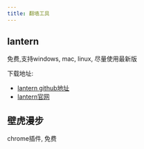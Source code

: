 ```yaml
---
title: 翻墙工具
---
```


## lantern

免费,支持windows, mac, linux, 尽量使用最新版

下载地址:

- [lantern github地址][1]
- [lantern官网][2]

## 壁虎漫步

chrome插件, 免费



[2]: https://getlantern.org/
[1]: https://github.com/getlantern/lantern
